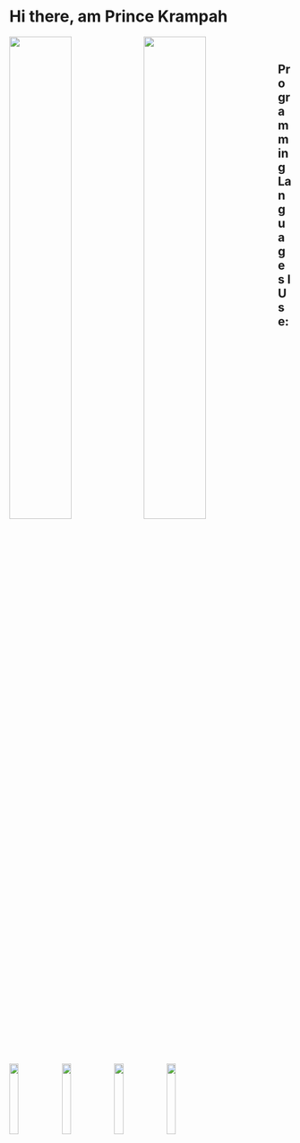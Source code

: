 # Hi there, am Prince Krampah

<img align="left" width="47%" src="https://github-readme-stats.vercel.app/api?username=Princekrampah&show_icons=true&theme=radical" />

<img align="left" width="47%" src="https://github-readme-stats.vercel.app/api/top-langs/?username=Princekrampah" />

<br/>

## Programming Languages I Use:

<img align="left" width="18%" src="https://img.shields.io/badge/Anaconda-%2344A833.svg?style=for-the-badge&logo=anaconda&logoColor=white" />
<img align="left" width="18%" src="https://img.shields.io/badge/node.js-6DA55F?style=for-the-badge&logo=node.js&logoColor=white" />
<img align="left" width="18%" src="https://img.shields.io/badge/react-%2320232a.svg?style=for-the-badge&logo=react&logoColor=%2361DAFB" />
<img align="left" width="18%" src="https://img.shields.io/badge/django-%23092E20.svg?style=for-the-badge&logo=django&logoColor=white" />



<!--
**Princekrampah/Princekrampah** is a ✨ _special_ ✨ repository because its `README.md` (this file) appears on your GitHub profile.

Here are some ideas to get you started:

- 🔭 I’m currently working on ...
- 🌱 I’m currently learning ...
- 👯 I’m looking to collaborate on ...
- 🤔 I’m looking for help with ...
- 💬 Ask me about ...
- 📫 How to reach me: ...
- 😄 Pronouns: ...
- ⚡ Fun fact: ...
-->
